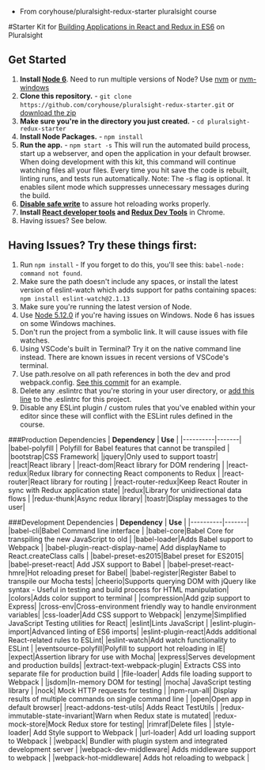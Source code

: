 * From coryhouse/pluralsight-redux-starter pluralsight course

#Starter Kit for [Building Applications in React and Redux in ES6](http://www.pluralsight.com/author/cory-house) on Pluralsight

## Get Started
1. **Install [Node 6](https://nodejs.org)**. Need to run multiple versions of Node? Use [nvm](https://github.com/creationix/nvm) or [nvm-windows](https://github.com/coreybutler/nvm-windows)
2. **Clone this repository.** - `git clone https://github.com/coryhouse/pluralsight-redux-starter.git` or [download the zip](https://github.com/coryhouse/pluralsight-redux-starter/archive/master.zip)
3. **Make sure you're in the directory you just created.** - `cd pluralsight-redux-starter`
4. **Install Node Packages.** - `npm install`
5. **Run the app.** - `npm start -s`
This will run the automated build process, start up a webserver, and open the application in your default browser. When doing development with this kit, this command will continue watching files all your files. Every time you hit save the code is rebuilt, linting runs, and tests run automatically. Note: The -s flag is optional. It enables silent mode which suppresses unnecessary messages during the build.
6. **[Disable safe write](http://webpack.github.io/docs/webpack-dev-server.html#working-with-editors-ides-supporting-safe-write)** to assure hot reloading works properly.
7. **Install [React developer tools](https://chrome.google.com/webstore/detail/react-developer-tools/fmkadmapgofadopljbjfkapdkoienihi?hl=en) and [Redux Dev Tools](https://chrome.google.com/webstore/detail/redux-devtools/lmhkpmbekcpmknklioeibfkpmmfibljd?hl=en)** in Chrome.
8. Having issues? See below.

## Having Issues? Try these things first:
1. Run `npm install` - If you forget to do this, you'll see this: `babel-node: command not found`.
2. Make sure the path doesn't include any spaces, or install the latest version of eslint-watch which adds support for paths containing spaces: `npm install eslint-watch@2.1.13`
3. Make sure you're running the latest version of Node.
4. Use [Node 5.12.0](https://nodejs.org/download/release/v5.12.0/) if you're having issues on Windows. Node 6 has issues on some Windows machines.
5. Don't run the project from a symbolic link. It will cause issues with file watches.
6. Using VSCode's built in Terminal? Try it on the native command line instead. There are known issues in recent versions of VSCode's terminal.
7. Use path.resolve on all path references in both the dev and prod webpack.config. [See this commit](https://github.com/coryhouse/pluralsight-redux-starter/commit/298848d4332d3bec9eb4e23592e710083acaf340) for an example.
8. Delete any .eslintrc that you're storing in your user directory, or [add this line](https://github.com/coryhouse/react-slingshot/blob/master/.eslintrc#L2) to the .eslintrc for this project.
9. Disable any ESLint plugin / custom rules that you've enabled within your editor since these will conflict with the ESLint rules defined in the course.

###Production Dependencies
| **Dependency** | **Use** |
|----------|-------|
|babel-polyfill | Polyfill for Babel features that cannot be transpiled |
|bootstrap|CSS Framework|
|jquery|Only used to support toastr|
|react|React library |
|react-dom|React library for DOM rendering |
|react-redux|Redux library for connecting React components to Redux |
|react-router|React library for routing |
|react-router-redux|Keep React Router in sync with Redux application state|
|redux|Library for unidirectional data flows |
|redux-thunk|Async redux library|
|toastr|Display messages to the user|

###Development Dependencies
| **Dependency** | **Use** |
|----------|-------|
|babel-cli|Babel Command line interface |
|babel-core|Babel Core for transpiling the new JavaScript to old |
|babel-loader|Adds Babel support to Webpack |
|babel-plugin-react-display-name| Add displayName to React.createClass calls |
|babel-preset-es2015|Babel preset for ES2015|
|babel-preset-react| Add JSX support to Babel |
|babel-preset-react-hmre|Hot reloading preset for Babel|
|babel-register|Register Babel to transpile our Mocha tests|
|cheerio|Supports querying DOM with jQuery like syntax - Useful in testing and build process for HTML manipulation|
|colors|Adds color support to terminal |
|compression|Add gzip support to Express|
|cross-env|Cross-environment friendly way to handle environment variables|
|css-loader|Add CSS support to Webpack|
|enzyme|Simplified JavaScript Testing utilities for React|
|eslint|Lints JavaScript |
|eslint-plugin-import|Advanced linting of ES6 imports|
|eslint-plugin-react|Adds additional React-related rules to ESLint|
|eslint-watch|Add watch functionality to ESLint |
|eventsource-polyfill|Polyfill to support hot reloading in IE|
|expect|Assertion library for use with Mocha|
|express|Serves development and production builds|
|extract-text-webpack-plugin| Extracts CSS into separate file for production build | 
|file-loader| Adds file loading support to Webpack |
|jsdom|In-memory DOM for testing|
|mocha| JavaScript testing library |
|nock| Mock HTTP requests for testing |
|npm-run-all| Display results of multiple commands on single command line |
|open|Open app in default browser|
|react-addons-test-utils| Adds React TestUtils |
|redux-immutable-state-invariant|Warn when Redux state is mutated|
|redux-mock-store|Mock Redux store for testing|
|rimraf|Delete files |
|style-loader| Add Style support to Webpack |
|url-loader| Add url loading support to Webpack |
|webpack| Bundler with plugin system and integrated development server |
|webpack-dev-middleware| Adds middleware support to webpack |
|webpack-hot-middleware| Adds hot reloading to webpack |
